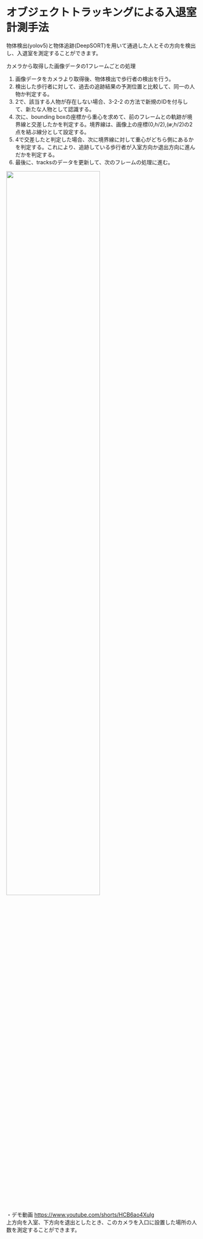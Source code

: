 # オブジェクトトラッキングによる入退室計測手法
物体検出(yolov5)と物体追跡(DeepSORT)を用いて通過した人とその方向を検出し、入退室を測定することができます。

カメラから取得した画像データの1フレームごとの処理<br>
1. 画像データをカメラより取得後、物体検出で歩行者の検出を行う。<br>
2. 検出した歩行者に対して、過去の追跡結果の予測位置と比較して、同一の人物か判定する。<br>
3. 2で、該当する人物が存在しない場合、3-2-2 の方法で新規のIDを付与して、新たな人物として認識する。<br>
4. 次に、bounding boxの座標から重心を求めて、前のフレームとの軌跡が境界線と交差したかを判定する。境界線は、画像上の座標(0,ℎ/2),(𝑤,ℎ/2)の2点を結ぶ線分として設定する。<br>
5. 4で交差したと判定した場合、次に境界線に対して重心がどちら側にあるかを判定する。これにより、追跡している歩行者が入室方向か退出方向に進んだかを判定する。<br>
6. 最後に、tracksのデータを更新して、次のフレームの処理に進む。<br>

<img src="https://github.com/RyuseiShihara/tracking/assets/69947656/1e04af8b-dfaa-4b9b-80e0-edd97484f12f" width="70%">


・デモ動画
https://www.youtube.com/shorts/HCB6ao4Xulg<br>
上方向を入室、下方向を退出としたとき、このカメラを入口に設置した場所の人数を測定することができます。
